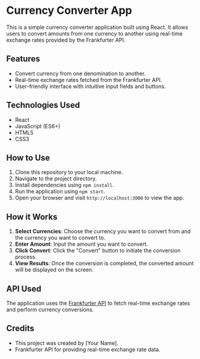 # Currency Converter App

This is a simple currency converter application built using React. It allows users to convert amounts from one currency to another using real-time exchange rates provided by the Frankfurter API.

## Features

- Convert currency from one denomination to another.
- Real-time exchange rates fetched from the Frankfurter API.
- User-friendly interface with intuitive input fields and buttons.

## Technologies Used

- React
- JavaScript (ES6+)
- HTML5
- CSS3

## How to Use

1. Clone this repository to your local machine.
2. Navigate to the project directory.
3. Install dependencies using `npm install`.
4. Run the application using `npm start`.
5. Open your browser and visit `http://localhost:3000` to view the app.

## How it Works

1. **Select Currencies**: Choose the currency you want to convert from and the currency you want to convert to.
2. **Enter Amount**: Input the amount you want to convert.
3. **Click Convert**: Click the "Convert" button to initiate the conversion process.
4. **View Results**: Once the conversion is completed, the converted amount will be displayed on the screen.

## API Used

The application uses the [Frankfurter API](https://www.frankfurter.app/) to fetch real-time exchange rates and perform currency conversions.

## Credits

- This project was created by [Your Name].
- Frankfurter API for providing real-time exchange rate data.


